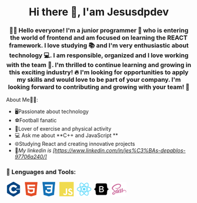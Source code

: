 <div id= "header" align= "center">
        <h1 align="center"> Hi there 👋, I'am Jesusdpdev</h1>
            <h3 align= "center">👨‍💻 Hello everyone! I'm a junior programmer 🌱 who is entering the world of frontend and am focused on learning the REACT framework. I love studying 📚 and I'm very enthusiastic about technology 💻. I am responsible, organized and I love working with the team 🤝. I'm thrilled to continue learning and growing in this exciting industry! 🔥 I'm looking for opportunities to apply my skills and would love to be part of your company. I'm looking forward to contributing and growing with your team! 🚀 </h3>
 </div>

About Me👨‍💻:

- 🖥️Passionate about technology 
- ⚽Football fanatic 
- 💪Lover of exercise and physical activity 
- 💻 Ask me about **C++ and JavaScript **
- 🌐Studying React and creating innovative projects 
- 💪*My linkedin is [https://www.linkedin.com/in/jes%C3%BAs-depablos-97706a240/]*

<div align="left">
    <h3>🔨 Lenguages and Tools:</h3> 
        <div>
        <img src= "https://github.com/devicons/devicon/blob/master/icons/cplusplus/cplusplus-plain.svg" title= "cPlusPlus" alt ="cPlusPlus" width = "40" height = "40" />&nbsp;
        <img src= "https://github.com/devicons/devicon/blob/55609aa5bd817ff167afce0d965585c92040787a/icons/html5/html5-plain.svg?plain=1" title= "HTML" alt= "HTML" width= "40" height = "40"/>&nbsp
        <img src= "https://github.com/devicons/devicon/blob/55609aa5bd817ff167afce0d965585c92040787a/icons/css3/css3-plain.svg?plain=1" title= "CSS" alt= "CSS" width= "40" height = "40"/>&nbsp
        <img src= "https://github.com/devicons/devicon/blob/55609aa5bd817ff167afce0d965585c92040787a/icons/javascript/javascript-plain.svg?plain=1" title= "javaScript" alt= "JavaScript" width= "40" height = "40"/>&nbsp
        <img src= "https://github.com/devicons/devicon/blob/55609aa5bd817ff167afce0d965585c92040787a/icons/react/react-original.svg?plain=1" title= "react" alt ="React" width= "40" height = "40"/>&nbsp
        <img src= "https://github.com/devicons/devicon/blob/55609aa5bd817ff167afce0d965585c92040787a/icons/bootstrap/bootstrap-plain.svg#L1" title= "bootstrap" alt ="Bootstrap" width= "40" height = "40"/>&nbsp
        <img src= "https://github.com/devicons/devicon/blob/55609aa5bd817ff167afce0d965585c92040787a/icons/sass/sass-original.svg#L1" title= "sass" alt ="Sass" width= "40" height = "40"/>&nbsp
        </div>
</div>



 
 
